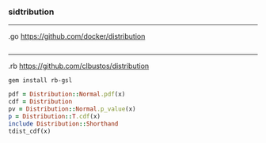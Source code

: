 ### sidtribution
---
.go
https://github.com/docker/distribution

```

```

---

.rb
https://github.com/clbustos/distribution

```
gem install rb-gsl

```

```ruby
pdf = Distribution::Normal.pdf(x)
cdf = Distribution
pv = Distribution::Normal.p_value(x)
p = Distribution::T.cdf(x)
include Distribution::Shorthand
tdist_cdf(x)

```

```

```


